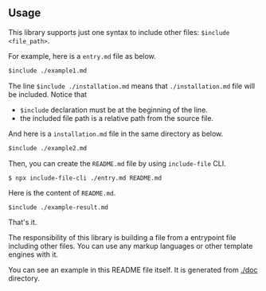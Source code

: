## Usage

This library supports just one syntax to include other files: `$include <file_path>`.

For example, here is a `entry.md` file as below.

```markdown
$include ./example1.md
```

The line `$include ./installation.md` means that `./installation.md` file will be included. Notice that

* `$include` declaration must be at the beginning of the line.
* the included file path is a relative path from the source file.

And here is a `installation.md` file in the same directory as below.

````markdown
$include ./example2.md
````

Then, you can create the `README.md` file by using `include-file` CLI.

```console
$ npx include-file-cli ./entry.md README.md
```

Here is the content of `README.md`.

````markdown
$include ./example-result.md
````

That's it.

The responsibility of this library is building a file from a entrypoint file including other files. You can use any markup languages or other template engines with it.

You can see an example in this README file itself. It is generated from [./doc](./doc) directory.
